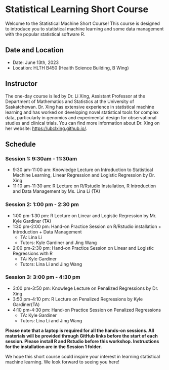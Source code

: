 # Statistical Learning Short Course 
Welcome to the Statistical Machine Short Course! This course is designed to introduce you to statistical machine learning and some data management with the popular statistical software R. 

## Date and Location
- Date: June 13th, 2023
- Location: HLTH B450 (Health Science Building, B Wing)

## Instructor
The one-day course is led by Dr. Li Xing, Assistant Professor at the Department of Mathematics and Statistics at the University of Saskatchewan. Dr. Xing has extensive experience in statistical machine learning and has worked on developing novel statistical tools for complex data, particularly in genomics and experimental design for observational studies and clinical trials. You can find more information about Dr. Xing on her website: https://ubclxing.github.io/.

## Schedule
### Session 1: 9:30am - 11:30am
- 9:30 am-11:00 am: Knowledge Lecture on Introduction to Statistical Machine Learning, Linear Regression and Logistic Regression by Dr. Xing
- 11:10 am-11:30 am: R Lecture on R/Rstudio Installation, R Introduction and Data Management by Ms. Lina Li (TA)
### Session 2: 1:00 pm - 2:30 pm
- 1:00 pm-1:30 pm: R Lecture on Linear and Logistic Regression by Mr. Kyle Gardiner (TA)
- 1:30 pm-2:00 pm: Hand-on Practice Session on R/Rstudio installation + Introduction + Data Management 
  - TA: Lina Li  
  - Tutors: Kyle Gardiner and Jing Wang
- 2:00 pm-2:30 pm: Hand-on Practice Session on Linear and Logistic Regressions with R
  - TA: Kyle Gardiner
  - Tutors: Lina Li and Jing Wang
### Session 3: 3:00 pm - 4:30 pm
- 3:00 pm-3:50 pm: Knowlege Lecture on Penalized Regressions by Dr. Xing
- 3:50 pm-4:10 pm: R Lecture on Penalized Regressions by Kyle Gardiner(TA)
- 4:10 pm-4:30 pm: Hand-on Practice Session on Penalized Regressions 
  - TA: Kyle Gardiner
  - Tutors: Lina Li and Jing Wang

**Please note that a laptop is required for all the hands-on sessions. All materials will be provided through GitHub links before the start of each session. Please install R and Rstudio before this workshop. Instructions for the installation are in the Session 1 folder.**

We hope this short course could inspire your interest in learning statistical machine learning. We look forward to seeing you here!    
